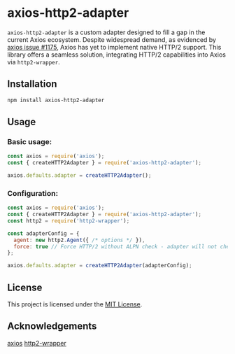 # axios-http2-adapter
`axios-http2-adapter` is a custom adapter designed to fill a gap in the current Axios ecosystem. Despite widespread demand, as evidenced by [axios issue #1175](https://github.com/axios/axios/issues/1175), Axios has yet to implement native HTTP/2 support. This library offers a seamless solution, integrating HTTP/2 capabilities into Axios via `http2-wrapper`.

## Installation

```bash
npm install axios-http2-adapter
```

## Usage

### Basic usage:

```javascript
const axios = require('axios');
const { createHTTP2Adapter } = require('axios-http2-adapter');

axios.defaults.adapter = createHTTP2Adapter();
```

### Configuration:

```javascript
const axios = require('axios');
const { createHTTP2Adapter } = require('axios-http2-adapter');
const http2 = require('http2-wrapper');

const adapterConfig = {
  agent: new http2.Agent({ /* options */ }),
  force: true // Force HTTP/2 without ALPN check - adapter will not check whether the endpoint supports http2 before the request
};

axios.defaults.adapter = createHTTP2Adapter(adapterConfig);
```

## License
This project is licensed under the [MIT License](https://github.com/uibakery/axios-http2-adapter/blob/master/LICENSE).

## Acknowledgements
[axios](https://github.com/axios/axios)
[http2-wrapper](https://github.com/szmarczak/http2-wrapper)
